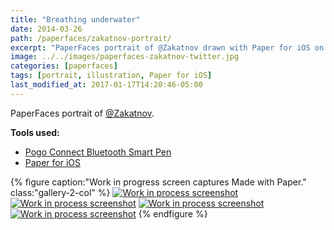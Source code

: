 ```yaml
---
title: "Breathing underwater"
date: 2014-03-26
path: /paperfaces/zakatnov-portrait/
excerpt: "PaperFaces portrait of @Zakatnov drawn with Paper for iOS on an iPad."
image: ../../images/paperfaces-zakatnov-twitter.jpg
categories: [paperfaces]
tags: [portrait, illustration, Paper for iOS]
last_modified_at: 2017-01-17T14:20:46-05:00
---
```


PaperFaces portrait of [@Zakatnov](https://twitter.com/Zakatnov).

**Tools used:**

- [Pogo Connect Bluetooth Smart Pen](https://www.amazon.com/gp/product/B009K448L4/ref=as_li_ss_tl?ie=UTF8&camp=1789&creative=390957&creativeASIN=B009K448L4&linkCode=as2&tag=mademist-20)
- [Paper for iOS](https://paper.bywetransfer.com/)

{% figure caption:"Work in progress screen captures Made with Paper." class:"gallery-2-col" %}
[![Work in process screenshot](../../images/paperfaces-zakatnov-process-1-600.jpg)](../../images/paperfaces-zakatnov-process-1-lg.jpg)
[![Work in process screenshot](../../images/paperfaces-zakatnov-process-2-600.jpg)](../../images/paperfaces-zakatnov-process-2-lg.jpg)
[![Work in process screenshot](../../images/paperfaces-zakatnov-process-3-600.jpg)](../../images/paperfaces-zakatnov-process-3-lg.jpg)
[![Work in process screenshot](../../images/paperfaces-zakatnov-process-4-600.jpg)](../../images/paperfaces-zakatnov-process-4-lg.jpg)
{% endfigure %}
